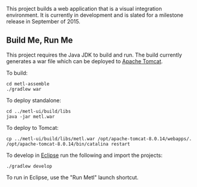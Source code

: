 This project builds a web application that is a visual integration environment.  It is currently in development and is slated for a milestone release in September of 2015.

## Build Me, Run Me

This project requires the Java JDK to build and run.  The build currently generates a war file 
which can be deployed to [Apache Tomcat](http://tomcat.apache.org).

To build:
~~~~~
cd metl-assemble
./gradlew war
~~~~~

To deploy standalone:
~~~~~
cd ../metl-ui/build/libs
java -jar metl.war
~~~~~


To deploy to Tomcat:
~~~~~
cp ../metl-ui/build/libs/metl.war /opt/apache-tomcat-8.0.14/webapps/.
/opt/apache-tomcat-8.0.14/bin/catalina restart
~~~~~

To develop in [Eclipse](http://eclipse.org) run the following and import the projects:
~~~~~
./gradlew develop
~~~~~

To run in Eclipse, use the "Run Metl" launch shortcut.
